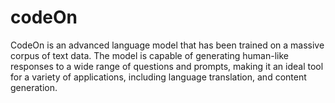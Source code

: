 # codeOn
CodeOn is an advanced language model that has been trained on a massive   corpus of text data. The model is capable of generating human-like responses to   a wide range of questions and prompts, making it an ideal tool for a variety of   applications, including language translation, and content generation.
